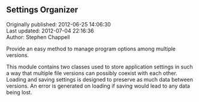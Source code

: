 ## Settings Organizer  
Originally published: 2012-06-25 14:06:30  
Last updated: 2012-07-04 22:16:36  
Author: Stephen Chappell  
  
Provide an easy method to manage program options among multiple versions.

This module contains two classes used to store application settings in such a
way that multiple file versions can possibly coexist with each other. Loading
and saving settings is designed to preserve as much data between versions. An
error is generated on loading if saving would lead to any data being lost.